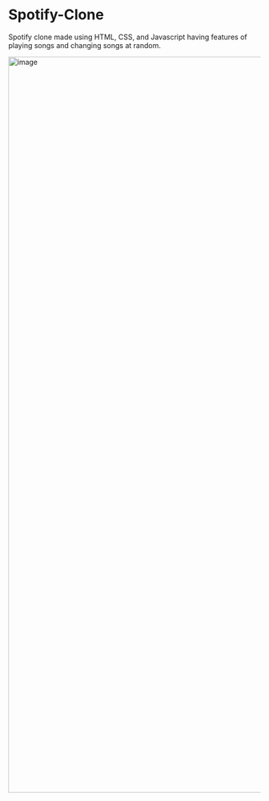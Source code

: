 # Spotify-Clone
Spotify clone made using HTML, CSS, and Javascript having features of playing songs and changing songs at random.

<img width="1470" alt="image" src="https://github.com/imkaran315/Spotify-Clone/assets/82265946/9648cbc0-acf0-4896-839d-481c51fc8640">

